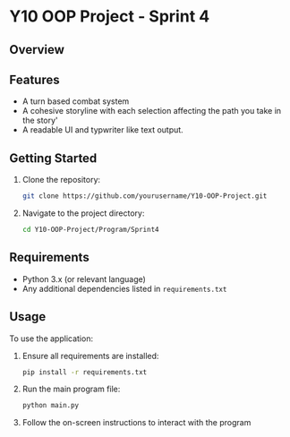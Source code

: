 # Y10 OOP Project - Sprint 4

## Overview

## Features

- A turn based combat system
- A cohesive storyline with each selection affecting the path you take in the story'
- A readable UI and typwriter like text output.

## Getting Started

1. Clone the repository:
   ```bash
   git clone https://github.com/yourusername/Y10-OOP-Project.git
   ```
2. Navigate to the project directory:
   ```bash
   cd Y10-OOP-Project/Program/Sprint4
   ```

## Requirements

- Python 3.x (or relevant language)
- Any additional dependencies listed in `requirements.txt`

## Usage

To use the application:

1. Ensure all requirements are installed:
   ```bash
   pip install -r requirements.txt
   ```
2. Run the main program file:
   ```bash
   python main.py
   ```
3. Follow the on-screen instructions to interact with the program





